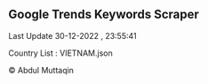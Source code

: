 

## Google Trends Keywords Scraper 
 
Last Update 30-12-2022 , 23:55:41

Country List :
VIETNAM.json



© Abdul Muttaqin 
